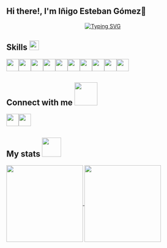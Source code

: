 ## Hi there!, I'm Iñigo Esteban Gómez👋

<!--
**inigoestebangomez/inigoestebangomez** is a ✨ _special_ ✨ repository because its `README.md` (this file) appears on your GitHub profile.
-->
<!--  -->
<p align="center">
<a href="https://git.io/typing-svg"><img src="https://readme-typing-svg.demolab.com?font=Poppins&weight=500&size=25&pause=1100&color=183F9C&width=435&lines=Web+Developer+Full+Stack;Love+to+learn+new+stuffs;Active+Learner+%26+Researcher" alt="Typing SVG" /></a>
</p>
<h2> Skills  <img src = "https://media2.giphy.com/media/QssGEmpkyEOhBCb7e1/giphy.gif?cid=ecf05e47a0n3gi1bfqntqmob8g9aid1oyj2wr3ds3mg700bl&rid=giphy.gif" width = 25px> </h2>
<div style="display: flex; flex-wrap: wrap;">
<img width ='32px' src ='https://raw.githubusercontent.com/rahulbanerjee26/githubAboutMeGenerator/main/icons/css.svg'>
<img width ='32px' src ='https://raw.githubusercontent.com/rahulbanerjee26/githubAboutMeGenerator/main/icons/html.svg'>
<img width ='32px' src ='https://raw.githubusercontent.com/rahulbanerjee26/githubAboutMeGenerator/main/icons/javascript.svg'>
<img width ='32px' src ='https://raw.githubusercontent.com/rahulbanerjee26/githubAboutMeGenerator/main/icons/reactjs.svg'>
<img width ='32px' src ='https://github.com/rahulbanerjee26/githubProfileReadmeGenerator/blob/main/icons/bootstrap.svg'>
<img width ='32px' src ='https://github.com/rahulbanerjee26/githubProfileReadmeGenerator/blob/main/icons/swift.svg'>
<img width ='32px' src ='https://github.com/rahulbanerjee26/githubProfileReadmeGenerator/blob/main/icons/nodejs.svg'>
<img width ='32px' src ='https://github.com/rahulbanerjee26/githubProfileReadmeGenerator/blob/main/icons/express.svg'>
<img width ='32px' src ='https://github.com/rahulbanerjee26/githubProfileReadmeGenerator/blob/main/icons/mongodb.svg'>
<img width ='32px' src ='https://github.com/rahulbanerjee26/githubProfileReadmeGenerator/blob/main/icons/postman.svg'>
</div>

<h2> Connect with me <img src='https://raw.githubusercontent.com/ShahriarShafin/ShahriarShafin/main/Assets/handshake.gif' width="60px"> </h2>
<div style="display: flex; flex-wrap: wrap;">
<a href = 'https://www.linkedin.com/in/inigo-esteban-gomez/'> <img width = '32px' src="https://raw.githubusercontent.com/rahulbanerjee26/githubAboutMeGenerator/main/icons/linked-in-alt.svg"/></a> 
<a href = 'https://www.github.com/inigoestebangomez'> <img width = '32px' src="https://raw.githubusercontent.com/rahulbanerjee26/githubAboutMeGenerator/main/icons/github.svg"/></a>
</div>


<h2> My stats <img src='https://static.wixstatic.com/media/d87744_96d5f56a3fe945e2a0c8afe20868d896~mv2.gif' width="50px"> </h2>

<a href="https://github.com/anuraghazra/github-readme-stats">
  <img height=200 align="center" src="https://github-readme-stats.vercel.app/api?username=inigoestebangomez&show_icons=true&theme=transparent&rank_icon=github" />
</a>
<a href="https://github.com/anuraghazra/convoychat">
  <img height=200 align="center" src="https://github-readme-stats.vercel.app/api/top-langs?username=inigoestebangomez&layout=compact&langs_count=8&card_width=320" />
</a>

<br>
